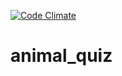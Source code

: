 [![Code Climate](https://codeclimate.com/github/ShaneDelmore/animal_quiz.png)](https://codeclimate.com/github/ShaneDelmore/animal_quiz)

animal_quiz
===========
